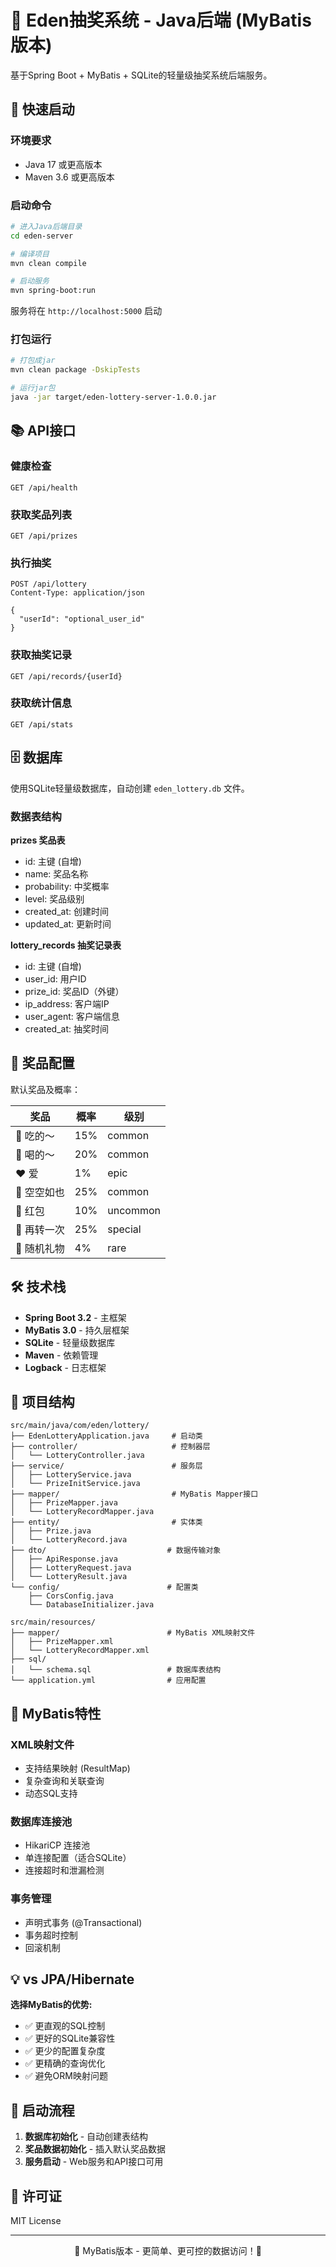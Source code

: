 # 🎪 Eden抽奖系统 - Java后端 (MyBatis版本)

基于Spring Boot + MyBatis + SQLite的轻量级抽奖系统后端服务。

## 🚀 快速启动

### 环境要求
- Java 17 或更高版本
- Maven 3.6 或更高版本

### 启动命令

```bash
# 进入Java后端目录
cd eden-server

# 编译项目
mvn clean compile

# 启动服务
mvn spring-boot:run
```

服务将在 `http://localhost:5000` 启动

### 打包运行

```bash
# 打包成jar
mvn clean package -DskipTests

# 运行jar包
java -jar target/eden-lottery-server-1.0.0.jar
```

## 📚 API接口

### 健康检查
```
GET /api/health
```

### 获取奖品列表
```
GET /api/prizes
```

### 执行抽奖
```
POST /api/lottery
Content-Type: application/json

{
  "userId": "optional_user_id"
}
```

### 获取抽奖记录
```
GET /api/records/{userId}
```

### 获取统计信息
```
GET /api/stats
```

## 🗄️ 数据库

使用SQLite轻量级数据库，自动创建 `eden_lottery.db` 文件。

### 数据表结构

**prizes 奖品表**
- id: 主键 (自增)
- name: 奖品名称
- probability: 中奖概率
- level: 奖品级别
- created_at: 创建时间
- updated_at: 更新时间

**lottery_records 抽奖记录表**
- id: 主键 (自增)
- user_id: 用户ID
- prize_id: 奖品ID（外键）
- ip_address: 客户端IP
- user_agent: 客户端信息
- created_at: 抽奖时间

## 🎁 奖品配置

默认奖品及概率：

| 奖品 | 概率 | 级别 |
|------|------|------|
| 🍰 吃的～ | 15% | common |
| 🥤 喝的～ | 20% | common |
| ❤️ 爱 | 1% | epic |
| 💸 空空如也 | 25% | common |
| 🧧 红包 | 10% | uncommon |
| 🔄 再转一次 | 25% | special |
| 🎁 随机礼物 | 4% | rare |

## 🛠 技术栈

- **Spring Boot 3.2** - 主框架
- **MyBatis 3.0** - 持久层框架
- **SQLite** - 轻量级数据库
- **Maven** - 依赖管理
- **Logback** - 日志框架

## 📁 项目结构

```
src/main/java/com/eden/lottery/
├── EdenLotteryApplication.java     # 启动类
├── controller/                     # 控制器层
│   └── LotteryController.java
├── service/                        # 服务层
│   ├── LotteryService.java
│   └── PrizeInitService.java
├── mapper/                         # MyBatis Mapper接口
│   ├── PrizeMapper.java
│   └── LotteryRecordMapper.java
├── entity/                         # 实体类
│   ├── Prize.java
│   └── LotteryRecord.java
├── dto/                           # 数据传输对象
│   ├── ApiResponse.java
│   ├── LotteryRequest.java
│   └── LotteryResult.java
└── config/                        # 配置类
    ├── CorsConfig.java
    └── DatabaseInitializer.java

src/main/resources/
├── mapper/                        # MyBatis XML映射文件
│   ├── PrizeMapper.xml
│   └── LotteryRecordMapper.xml
├── sql/
│   └── schema.sql                 # 数据库表结构
└── application.yml                # 应用配置
```

## 🔧 MyBatis特性

### XML映射文件
- 支持结果映射 (ResultMap)
- 复杂查询和关联查询
- 动态SQL支持

### 数据库连接池
- HikariCP 连接池
- 单连接配置（适合SQLite）
- 连接超时和泄漏检测

### 事务管理
- 声明式事务 (@Transactional)
- 事务超时控制
- 回滚机制

## 💡 vs JPA/Hibernate

**选择MyBatis的优势:**
- ✅ 更直观的SQL控制
- ✅ 更好的SQLite兼容性
- ✅ 更少的配置复杂度
- ✅ 更精确的查询优化
- ✅ 避免ORM映射问题

## 🚀 启动流程

1. **数据库初始化** - 自动创建表结构
2. **奖品数据初始化** - 插入默认奖品数据
3. **服务启动** - Web服务和API接口可用

## 📄 许可证

MIT License

---

<div align="center">
🎪 MyBatis版本 - 更简单、更可控的数据访问！🎪
</div>